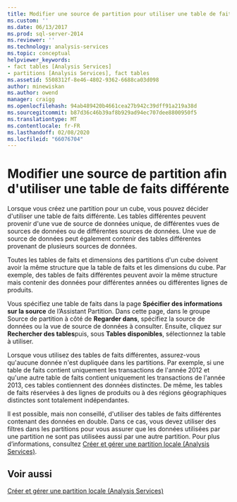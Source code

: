 ```yaml
---
title: Modifier une source de partition pour utiliser une table de faits différente | Microsoft Docs
ms.custom: ''
ms.date: 06/13/2017
ms.prod: sql-server-2014
ms.reviewer: ''
ms.technology: analysis-services
ms.topic: conceptual
helpviewer_keywords:
- fact tables [Analysis Services]
- partitions [Analysis Services], fact tables
ms.assetid: 5508312f-8e46-4802-9362-6688ca03d098
author: minewiskan
ms.author: owend
manager: craigg
ms.openlocfilehash: 94ab489420b4661cea27b942c39dff91a219a38d
ms.sourcegitcommit: b87d36c46b39af8b929ad94ec707dee8800950f5
ms.translationtype: MT
ms.contentlocale: fr-FR
ms.lasthandoff: 02/08/2020
ms.locfileid: "66076704"
---
```

# <a name="change-a-partition-source-to-use-a-different-fact-table"></a>Modifier une source de partition afin d'utiliser une table de faits différente
  Lorsque vous créez une partition pour un cube, vous pouvez décider d'utiliser une table de faits différente. Les tables différentes peuvent provenir d'une vue de source de données unique, de différentes vues de sources de données ou de différentes sources de données. Une vue de source de données peut également contenir des tables différentes provenant de plusieurs sources de données.  
  
 Toutes les tables de faits et dimensions des partitions d'un cube doivent avoir la même structure que la table de faits et les dimensions du cube. Par exemple, des tables de faits différentes peuvent avoir la même structure mais contenir des données pour différentes années ou différentes lignes de produits.  
  
 Vous spécifiez une table de faits dans la page **Spécifier des informations sur la source** de l’Assistant Partition. Dans cette page, dans le groupe Source de partition à côté de **Regarder dans**, spécifiez la source de données ou la vue de source de données à consulter. Ensuite, cliquez sur **Rechercher des tables**puis, sous **Tables disponibles**, sélectionnez la table à utiliser.  
  
 Lorsque vous utilisez des tables de faits différentes, assurez-vous qu'aucune donnée n'est dupliquée dans les partitions. Par exemple, si une table de faits contient uniquement les transactions de l'année 2012 et qu'une autre table de faits contient uniquement les transactions de l'année 2013, ces tables contiennent des données distinctes. De même, les tables de faits réservées à des lignes de produits ou à des régions géographiques distinctes sont totalement indépendantes.  
  
 Il est possible, mais non conseillé, d'utiliser des tables de faits différentes contenant des données en double. Dans ce cas, vous devez utiliser des filtres dans les partitions pour vous assurer que les données utilisées par une partition ne sont pas utilisées aussi par une autre partition. Pour plus d’informations, consultez [Créer et gérer une partition locale &#40;Analysis Services&#41;](create-and-manage-a-local-partition-analysis-services.md).  
  
## <a name="see-also"></a>Voir aussi  
 [Créer et gérer une partition locale &#40;Analysis Services&#41;](create-and-manage-a-local-partition-analysis-services.md)  
  
  
